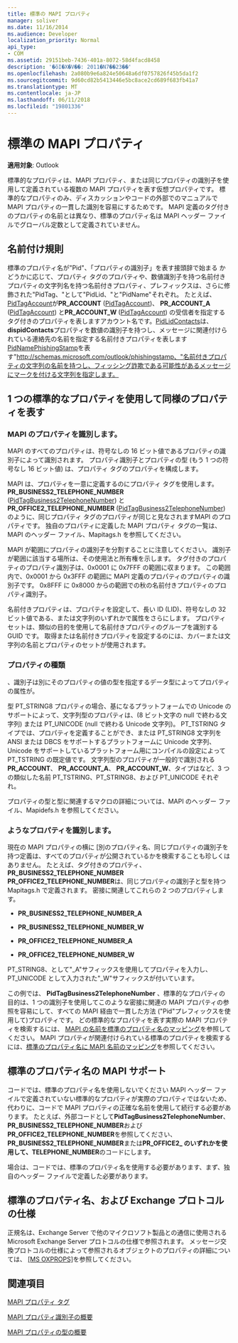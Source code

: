 ```yaml
---
title: 標準の MAPI プロパティ
manager: soliver
ms.date: 11/16/2014
ms.audience: Developer
localization_priority: Normal
api_type:
- COM
ms.assetid: 29151beb-7436-401a-8072-58d4facd8458
description: '�ŏI�X�V��: 2011�N7��23��'
ms.openlocfilehash: 2a080b9e6a824e50648a6df0757826f45b5da1f2
ms.sourcegitcommit: 9d60cd82b5413446e5bc8ace2cd689f683fb41a7
ms.translationtype: MT
ms.contentlocale: ja-JP
ms.lasthandoff: 06/11/2018
ms.locfileid: "19801336"
---
```

# <a name="mapi-canonical-properties"></a>標準の MAPI プロパティ

  
  
**適用対象**: Outlook 
  
標準的なプロパティは、MAPI プロパティ、または同じプロパティの識別子を使用して定義されている複数の MAPI プロパティを表す仮想プロパティです。 標準的なプロパティのみ、ディスカッションやコードの外部でのマニュアルで MAPI プロパティの一貫した識別を容易にするためです。 MAPI 定義のタグ付きのプロパティの名前とは異なり、標準のプロパティ名は MAPI ヘッダー ファイルでグローバル定数として定義されていません。
  
## <a name="naming-conventions"></a>名前付け規則

標準のプロパティ名が"Pid"、「プロパティの識別子」を表す接頭辞で始まる かどうかに応じて、プロパティ タグのプロパティや、数値識別子を持つ名前付きプロパティの文字列名を持つ名前付きプロパティ、プレフィックスは、さらに修飾された"PidTag、"として"PidLid、"と"PidName"それぞれ。 たとえば、 [PidTagAccount](pidtagaccount-canonical-property.md)が**PR_ACCOUNT** ([PidTagAccount](pidtagaccount-canonical-property.md))、 **PR_ACCOUNT_A** ([PidTagAccount](pidtagaccount-canonical-property.md)) と**PR_ACCOUNT_W** ([PidTagAccount](pidtagaccount-canonical-property.md)) の受信者を指定するタグ付きのプロパティを表しますアカウント名です。[PidLidContacts](pidlidcontacts-canonical-property.md)は、 **dispidContacts**プロパティを数値の識別子を持つし、メッセージに関連付けられている連絡先の名前を指定する名前付きプロパティを表します[PidNamePhishingStamp](pidnamephishingstamp-canonical-property.md)を表す"http://schemas.microsoft.com/outlook/phishingstamp、"名前付きプロパティの文字列の名前を持つし、フィッシング詐欺である可能性があるメッセージにマークを付ける文字列を指定します。 
  
## <a name="representing-similar-properties-using-one-canonical-property"></a>1 つの標準的なプロパティを使用して同様のプロパティを表す

### <a name="identifying-properties-in-mapi"></a>MAPI のプロパティを識別します。

MAPI のすべてのプロパティは、符号なしの 16 ビット値であるプロパティの識別子によって識別されます。 プロパティ識別子とプロパティの型 (もう 1 つの符号なし 16 ビット値) は、プロパティ タグのプロパティを構成します。 
  
MAPI は、プロパティを一意に定義するのにプロパティ タグを使用します。 **PR_BUSINESS2_TELEPHONE_NUMBER** ([PidTagBusiness2TelephoneNumber](pidtagbusiness2telephonenumber-canonical-property.md)) と**PR_OFFICE2_TELEPHONE_NUMBER** ([PidTagBusiness2TelephoneNumber](pidtagbusiness2telephonenumber-canonical-property.md)) のように、同じプロパティ タグのプロパティが同じと見なされますMAPI のプロパティです。 独自のプロパティに定義した MAPI プロパティ タグの一覧は、MAPI のヘッダー ファイル、Mapitags.h を参照してください。
  
MAPI が範囲にプロパティの識別子を分割することに注意してください。 識別子が範囲に該当する場所は、その使用法と所有権を示します。 タグ付きのプロパティのプロパティ識別子は、0x0001 に 0x7FFF の範囲に収まります。 この範囲内で、0x0001 から 0x3FFF の範囲に MAPI 定義のプロパティのプロパティの識別子です。 0x8FFF に 0x8000 からの範囲での秋の名前付きプロパティのプロパティ識別子。 
  
名前付きプロパティは、プロパティを設定して、長い ID (LID)、符号なしの 32 ビット値である、または文字列のいずれかで属性をさらにします。 プロパティ セットは、類似の目的を使用して名前付きプロパティのグループを識別する GUID です。 取得または名前付きプロパティを設定するのには、カバーまたは文字列の名前とプロパティのセットが使用されます。
  
### <a name="property-type"></a>プロパティの種類

、識別子は別にそのプロパティの値の型を指定するデータ型によってプロパティの属性が。
  
型 PT_STRING8 プロパティの場合、基になるプラットフォームでの Unicode のサポートによって、文字列型のプロパティは、(8 ビット文字の null で終わる文字列) または PT_UNICODE (null で終わる Unicode 文字列)。 PT_TSTRING タイプでは、プロパティを定義することができ、または PT_STRING8 文字列を ANSI または DBCS をサポートするプラットフォームに Unicode 文字列、Unicode をサポートしているプラットフォーム用にコンパイルの設定によって PT_TSTRING の既定値です。 文字列型のプロパティが一般的で識別される**PR_ACCOUNT**、 **PR_ACCOUNT_A**、 **PR_ACCOUNT_W**、タイプはなど、3 つの類似した名前 PT_TSTRING、PT_STRING8、および PT_UNICODE それぞれ。
  
プロパティの型と型に関連するマクロの詳細については、MAPI のヘッダー ファイル、Mapidefs.h を参照してください。
  
### <a name="identifying-similar-properties"></a>ようなプロパティを識別します。

現在の MAPI プロパティの横に [別のプロパティ名、同じプロパティの識別子を持つ定義は、すべてのプロパティが公開されているかを検索することも珍しくはありません。 たとえば、タグ付きのプロパティ、 **PR_BUSINESS2_TELEPHONE_NUMBER** **PR_OFFICE2_TELEPHONE_NUMBER**は、同じプロパティの識別子と型を持つ Mapitags.h で定義されます。 密接に関連してこれらの 2 つのプロパティします。
  
- **PR_BUSINESS2_TELEPHONE_NUMBER_A**
    
- **PR_BUSINESS2_TELEPHONE_NUMBER_W**
    
- **PR_OFFICE2_TELEPHONE_NUMBER_A**
    
- **PR_OFFICE2_TELEPHONE_NUMBER_W**
    
PT_STRING8、として"_A"サフィックスを使用してプロパティを入力し、PT_UNICODE として入力された"_W"サフィックスが付いています。
  
この例では、 **PidTagBusiness2TelephoneNumber** 、標準的なプロパティの目的は、1 つの識別子を使用してこのような密接に関連の MAPI プロパティの参照を容易にして、すべての MAPI 経由で一貫した方法 ("Pid"プレフィックスを使用して)プロパティです。 どの標準的なプロパティを表す実際の MAPI プロパティを検索するには、 [MAPI の名前を標準のプロパティ名のマッピング](mapping-canonical-property-names-to-mapi-names.md)を参照してください。 MAPI プロパティが関連付けられている標準のプロパティを検索するには、[標準のプロパティ名に MAPI 名前のマッピング](mapping-mapi-names-to-canonical-property-names.md)を参照してください。
  
## <a name="mapi-support-of-canonical-property-names"></a>標準のプロパティ名の MAPI サポート

コードでは、標準のプロパティ名を使用しないでください MAPI ヘッダー ファイルで定義されていない標準的なプロパティが実際のプロパティではないため、代わりに、コードで MAPI プロパティの正確な名前を使用して続行する必要があります。 たとえば、外部コードとして**PidTagBusiness2TelephoneNumber**、 **PR_BUSINESS2_TELEPHONE_NUMBER**および**PR_OFFICE2_TELEPHONE_NUMBER**を参照してください、 **PR_BUSINESS2_TELEPHONE_NUMBER**または**PR_OFFICE2_ のいずれかを使用して、TELEPHONE_NUMBER**のコードにします。 
  
場合は、コードでは、標準のプロパティ名を使用する必要があります、まず、独自のヘッダー ファイルで定義した必要があります。
  
## <a name="canonical-property-names-and-exchange-protocol-specifications"></a>標準のプロパティ名、および Exchange プロトコルの仕様

正規名は、Exchange Server で他のマイクロソフト製品との通信に使用される Microsoft Exchange Server プロトコルの仕様で参照されます。 メッセージ交換プロトコルの仕様によって参照されるオブジェクトのプロパティの詳細については、 [[MS OXPROPS]](http://msdn.microsoft.com/library/f6ab1613-aefe-447d-a49c-18217230b148%28Office.15%29.aspx)を参照してください。
  
## <a name="see-also"></a>関連項目



[MAPI プロパティ タグ](mapi-property-tags.md)
  
[MAPI プロパティ識別子の概要](mapi-property-identifier-overview.md)
  
[MAPI プロパティの型の概要](mapi-property-type-overview.md)

